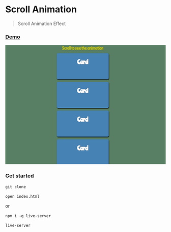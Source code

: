 # Scroll Animation

> Scroll Animation Effect

### [Demo](http://scroll-animation-ab.surge.sh)

![screenshot](https://github.com/Belchenkov/scroll_animation/blob/dev/uploads/screen.png)

### Get started

```shell script
git clone
```
```shell script
open index.html
```
or
```shell script
npm i -g live-server
```
```shell script
live-server
```
